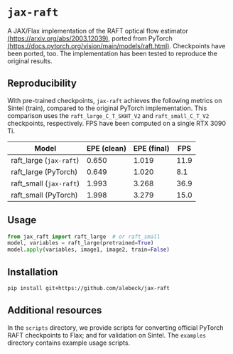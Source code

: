 # `jax-raft`
A JAX/Flax implementation of the RAFT optical flow estimator [(https://arxiv.org/abs/2003.12039)](https://arxiv.org/abs/2003.12039), ported from PyTorch [(https://docs.pytorch.org/vision/main/models/raft.html)](https://docs.pytorch.org/vision/main/models/raft.html). Checkpoints have been ported, too. The implementation has been tested to reproduce the original results. 

## Reproducibility
With pre-trained checkpoints, `jax-raft` achieves the following metrics on Sintel (train), compared to the original PyTorch implementation. This comparison uses the `raft_large_C_T_SKHT_V2` and `raft_small_C_T_V2` checkpoints, respectively. FPS have been computed on a single RTX 3090 Ti.

| Model                   | EPE (clean) | EPE (final) | FPS  |
|-------------------------|-------------|-------------|------|
| raft_large (`jax-raft`) | 0.650       | 1.019       | 11.9 |
| raft_large (PyTorch)    | 0.649       | 1.020       | 8.1  |
| raft_small (`jax-raft`) | 1.993       | 3.268       | 36.9 |
| raft_small (PyTorch)    | 1.998       | 3.279       | 15.0 |

## Usage
```python
from jax_raft import raft_large  # or raft_small
model, variables = raft_large(pretrained=True)
model.apply(variables, image1, image2, train=False)
```

## Installation
```bash
pip install git+https://github.com/alebeck/jax-raft
```

## Additional resources
In the `scripts` directory, we provide scripts for converting official PyTorch RAFT checkpoints to Flax; and for validation on Sintel. The `examples` directory contains example usage scripts.
